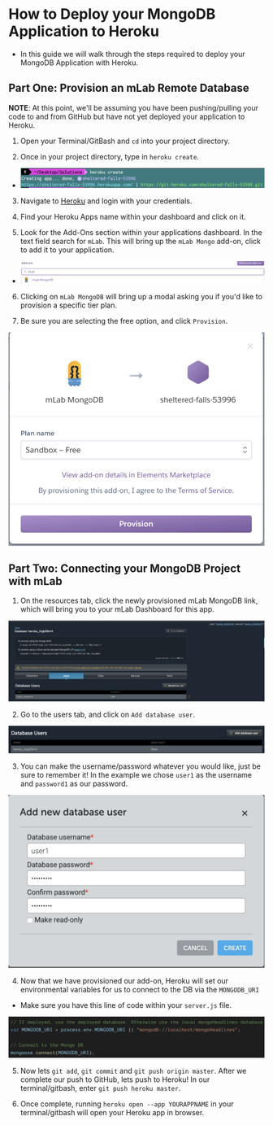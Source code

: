 # How to Deploy your MongoDB Application to Heroku

* In this guide we will walk through the steps required to deploy your MongoDB Application with Heroku.

## Part One: Provision an mLab Remote Database

**NOTE**: At this point, we'll be assuming you have been pushing/pulling your code to and from GitHub but have not yet deployed your application to Heroku.

1. Open your Terminal/GitBash and `cd` into your project directory.

2. Once in your project directory, type in `heroku create`.

* ![Heroku Create](Images/herokucreate.png)

3. Navigate to [Heroku](https://www.heroku.com) and login with your credentials.

4. Find your Heroku Apps name within your dashboard and click on it.

5. Look for the Add-Ons section within your applications dashboard. In the text field search for `mLab`. This will bring up the `mLab Mongo` add-on, click to add it to your application.

* ![Provision mLab](Images/provisionmLab.png)

6. Clicking on `mLab MongoDB` will bring up a modal asking you if you'd like to provision a specific tier plan.

7. Be sure you are selecting the free option, and click `Provision`.

![Provision Modal](Images/confirmModal.png)

## Part Two: Connecting your MongoDB Project with mLab

1. On the resources tab, click the newly provisioned mLab MongoDB link, which will bring you to your mLab Dashboard for this app.

![mLab Dashboard](Images/mLabDashboard.png)

2. Go to the users tab, and click on `Add database user`.

![Add DB User](Images/addUser.png)

3. You can make the username/password whatever you would like, just be sure to remember it! In the example we chose `user1` as the username and `password1` as our password.

![DB Credentials](Images/addUserModal.png)

4. Now that we have provisioned our add-on, Heroku will set our environmental variables for us to connect to the DB via the `MONGODB_URI`

* Make sure you have this line of code within your `server.js` file.

![MongoDB_URI](Images/MONGODB_URI.png)

5. Now lets `git add`, `git commit` and `git push origin master`. After we complete our push to GitHub, lets push to Heroku! In our terminal/gitbash, enter `git push heroku master`.

6. Once complete, running `heroku open --app YOURAPPNAME` in your terminal/gitbash will open your Heroku app in browser.

